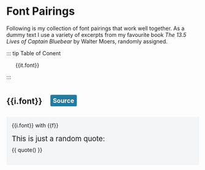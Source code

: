 # Font Pairings
Following is my collection of font pairings that work well together. As a dummy text I use a variety of excerpts from my favourite book *The 13.5 Lives of Captain Bluebear* by Walter Moers, randomly assigned. 

::: tip Table of Conent
 <ul id="toc" >
 <li v-for="it in items"><a v-bind:href="'#' + it.font">{{it.font}}</a></li>
 </ul>
 :::
<div id="fp">
    <div v-for="i in items">
        <h2 :id="i.font" class="th3" v-bind:style="{fontFamily: i.font}">{{i.font}} 
        <a class="button" target="_blank" v-bind:href="i.source">Source</a></h2>
        <div class="fpair" v-for="f in i.pairsWith">
            {{i.font}} with {{f}}  
             <br />
             <div class="title" v-bind:style="{fontFamily: i.font, fontWeight:500}">This is just a random quote: </div>
            <div class="pairW" v-bind:style="{fontFamily: f, fontWeight:500}"> {{ quote() }}</div>  
            <br />
        </div>
    </div>
</div>

<script src="https://ajax.googleapis.com/ajax/libs/webfont/1.6.26/webfont.js"></script>
<script>
import data from './fonts.json'
export default {
  data() {
      return {
          items: data
      }
  }, 
  methods: {
      quote: function(){
         var quotes = [
        "It felt as if a shaft of lightning had gone in through one ear and out the other...Armies of dead men went marching through my head. I heard a noise like a cosmic scream. My brain turned to ice. Then the ice cracked in all directions and disintegrated into tiny particles like snowflakes, and each snowflake was afflicted by a pain of its very own. In the end, everything went black. I found myself looking out into the universe. Seated on a diminutive planet made of glass was a red dwarf who had twelve important messages for me",
        "I could hear it from far away, that sound which only very big cities can produce: a sound consisting of all sounds rolled into one: the hum of voices and the cries of animals, bells ringing and the chink of coins, children's laughter and hammers beating metal, knives and forks clattering and a thousand doors slamming - the grandiose sound of life, of birth and death, itself.",
        "“It's quite simple, just follow the dotted line,“ the Planmaker explained. “Don't let any bad idea lead you astray. Don't let them persuade you to take a short cut or take one yourself. Life is a winding path. One sometimes has to make detours. That's my humble opinion, anyway.”",
        "Peoples usually start life by being born. Not me, though. That's to say, I don't know how I came into the world. Purely theoretically, I could have emerged from the foam on the crest of a wave or developed inside a seashell, like a pearl. Then again, I might have fallen from the sky, like a shooting star. The only certainty is that I was a foundling abondened in the middle of the ocean. My earliest memory is of being afloat in rough seas, naked and alone in a walnut shell, for at first I was very, very small."
    ]
    var nr = Math.floor(Math.random() * 4);
    return quotes[nr];
      }
  }
}
var fonts = []
var WebFont = require('webfontloader');
data.forEach(function(d){
    fonts.push(d.font);
    d.pairsWith.forEach(function(f){
        fonts.push(f);
    });
});
WebFont.load({
    google: {
      families: fonts
    }
  });

</script>
<style scoped>
.fpair{
    margin:1em 0 2em 0;
    background-color: #f3f5f7;
    padding: 1em;
}
.button {
  background-color: #247ba0;
  color:#fff;
  margin-right: 10px;
  line-height: 3em;
  padding: 5px 7px;
  text-decoration: none !important;
  border-radius: 3px;
  font-family: -apple-system, BlinkMacSystemFont, "Segoe UI", Roboto, Oxygen, Ubuntu, Cantarell, "Fira Sans", "Droid Sans", "Helvetica Neue", sans-serif !important;
  font-size: 16px !important;
  vertical-align: 0.2em;
  margin-left:1em
}
.button:hover {
  background-color: #123d50;
  color: #ffffff;
}
.title{
    font-size:14pt;
    padding-bottom:0.5em;
    margin-top: 0.8em;
}
</style>
